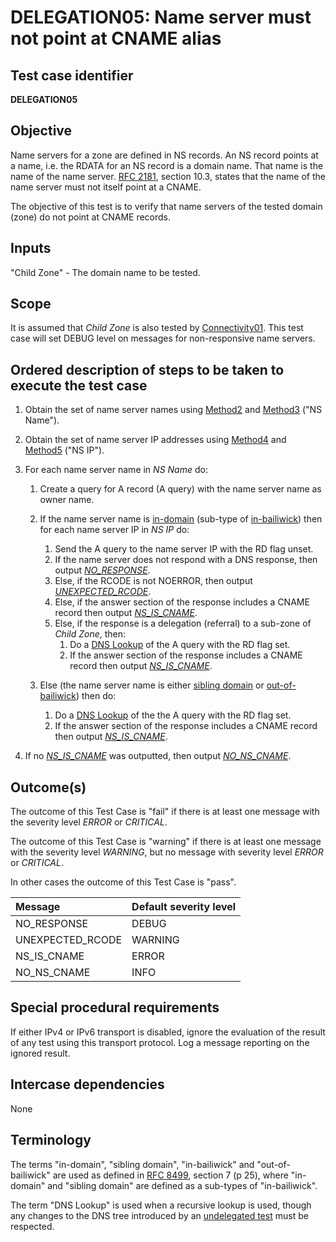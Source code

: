 # DELEGATION05: Name server must not point at CNAME alias

## Test case identifier

**DELEGATION05**

## Objective

Name servers for a zone are defined in NS records. An NS record points
at a name, i.e. the RDATA for an NS record is a domain name. That
name is the name of the name server. [RFC 2181][RFC 2181#10.3], section
10.3, states that the name of the name server must not itself point at
a CNAME.

The objective of this test is to verify that name servers of the tested
domain (zone) do not point at CNAME records.

## Inputs

"Child Zone" - The domain name to be tested.

## Scope

It is assumed that *Child Zone* is also tested by [Connectivity01]. This test
case will set DEBUG level on messages for non-responsive name servers.

## Ordered description of steps to be taken to execute the test case

1. Obtain the set of name server names using [Method2] and [Method3]
   ("NS Name").

2. Obtain the set of name server IP addresses using [Method4] and
   [Method5] ("NS IP").

3. For each name server name in *NS Name* do:

   1. Create a query for A record (A query) with the name server
      name as owner name.

   2. If the name server name is [in-domain] (sub-type of
      [in-bailiwick]) then for each name server IP in
      *NS IP* do:
      1. Send the A query to the name server IP with the RD flag unset.
      2. If the name server does not respond with a DNS response, then
         output *[NO_RESPONSE]*.
      3. Else, if the RCODE is not NOERROR, then output
         *[UNEXPECTED_RCODE]*.
      4. Else, if the answer section of the response includes a CNAME
         record then output *[NS_IS_CNAME]*.
      5. Else, if the response is a delegation (referral) to a
         sub-zone of *Child Zone*, then:
         1. Do a [DNS Lookup] of the A query with the RD
            flag set.
         2. If the answer section of the response includes a CNAME
            record then output *[NS_IS_CNAME]*.

   3. Else (the name server name is either [sibling domain]
      or [out-of-bailiwick]) then do:
      1. Do a [DNS Lookup] of the the A query with the RD
         flag set.
      2. If the answer section of the response includes a CNAME
         record then output *[NS_IS_CNAME]*.

4. If no *[NS_IS_CNAME]* was outputted, then output *[NO_NS_CNAME]*.

## Outcome(s)

The outcome of this Test Case is "fail" if there is at least one message
with the severity level *ERROR* or *CRITICAL*.

The outcome of this Test Case is "warning" if there is at least one message
with the severity level *WARNING*, but no message with severity level
*ERROR* or *CRITICAL*.

In other cases the outcome of this Test Case is "pass".

Message               | Default severity level
:---------------------|:-----------------------------------
NO_RESPONSE           | DEBUG
UNEXPECTED_RCODE      | WARNING
NS_IS_CNAME           | ERROR
NO_NS_CNAME           | INFO


## Special procedural requirements

If either IPv4 or IPv6 transport is disabled, ignore the evaluation of the
result of any test using this transport protocol. Log a message reporting
on the ignored result.


## Intercase dependencies

None

## Terminology

The terms "in-domain", "sibling domain", "in-bailiwick" and
"out-of-bailiwick" are used as defined in [RFC 8499][RFC 8499#7], section 7
(p 25), where "in-domain" and "sibling domain" are defined as a sub-types
of "in-bailiwick".

The term "DNS Lookup" is used when a recursive lookup is used, though
any changes to the DNS tree introduced by an [undelegated test] must be
respected.


[Connectivity01]:        ../Connectivity-TP/connectivity01.md
[DNS Lookup]:            #terminology
[Method2]:               ../Methods.md#method-2-obtain-glue-name-records-from-parent
[Method3]:               ../Methods.md#method-3-obtain-name-servers-from-child
[Method4]:               ../Methods.md#method-4-obtain-glue-address-records-from-parent
[Method5]:               ../Methods.md#method-5-obtain-the-name-server-address-records-from-child
[NO_NS_CNAME]:           #outcomes
[NO_RESPONSE]:           #outcomes
[NS_IS_CNAME]:           #outcomes
[RFC 2181#10.3]:         https://tools.ietf.org/html/rfc2181#section-10.3
[RFC 8499#7]:            https://tools.ietf.org/html/rfc8499#section-7
[UNEXPECTED_RCODE]:      #outcomes
[in-bailiwick]:          #terminology
[in-domain]:             #terminology
[out-of-bailiwick]:      #terminology
[sibling domain]:        #terminology
[terminology]:           #terminology
[undelegated test]:      ../../test-types/undelegated-test.md




